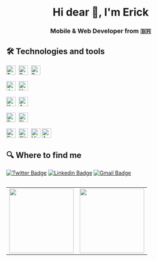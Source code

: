 <h1 align="center">Hi dear 👋, I'm Erick</h1>
<h3 align="center">Mobile & Web Developer from 🇧🇷 </h3>

## 🛠  Technologies and tools

<img src="https://img.shields.io/badge/TypeScript-282C34?logo=typescript&logoColor=3178C6" alt="TypeScript Logo" title="TypeScript" height="25" />&nbsp;
<img src="https://img.shields.io/badge/React-282C34?logo=react&logoColor=61DAFB" alt="React Logo" title="React.js" height="25" />&nbsp;
<img src="https://img.shields.io/badge/React Native-282C34?logo=react&logoColor=8761f9" alt="React Native Logo" title="React Native" height="25" />&nbsp;

<img src="https://img.shields.io/badge/Javascript-282C34?logo=javascript" alt="Javascript Logo" title="Javascript" height="25" />&nbsp;
<img src="https://img.shields.io/badge/Vue-282C34?logo=vue.js" alt="Vue Logo" title="Vue.js" height="25" />&nbsp;

<img src="https://img.shields.io/badge/Kotlin-282C34?logo=kotlin&logoColor=9A39F4" alt="Kotlin Logo" title="Kotlin" height="25" />&nbsp;
<img src="https://img.shields.io/badge/Android-282C34?logo=android&logoColor=3DDC84" alt="Android Logo" title="Android" height="25" />&nbsp;

<img src="https://img.shields.io/badge/Dart-282C34?logo=dart&logoColor=3178C6" alt="Dart Logo" title="Dart" height="25" />&nbsp;
<img src="https://img.shields.io/badge/Flutter-282C34?logo=flutter&logoColor=3178C6" alt="Flutter Logo" title="Flutter" height="25" />&nbsp;

<img src="https://img.shields.io/badge/Firebase-282C34?logo=firebase&logoColor=f9ed02" alt="Firebase Logo" title="Firebase" height="25" />&nbsp;
<img src="https://img.shields.io/badge/Git-282C34?logo=git&logoColor=F05032" alt="Git Logo" title="Git" height="25" />&nbsp;
<img src="https://img.shields.io/badge/VS%20Code-282C34?logo=visual-studio-code&logoColor=007ACC" alt="Visual Studio Code Logo" title="Visual Studio Code" height="25" />
<img src="https://img.shields.io/badge/Android Studio-282C34?logo=android-studio&logoColor=3DDC84" alt="Android Studio Logo" title="Android Studio" height="25" />

## 🔍  Where to find me

[![Twitter Badge](https://img.shields.io/badge/-Twitter-1ca0f1?style=flat-square&labelColor=1ca0f1&logo=twitter&logoColor=white&link=https://twitter.com/erickLuizAl)](https://twitter.com/erickLuizAl)
[![Linkedin Badge](https://img.shields.io/badge/-LinkedIn-blue?style=flat-square&logo=Linkedin&logoColor=white&link=https://www.linkedin.com/in/erick-luiz-47151a1a4/)](https://www.linkedin.com/in/erick-luiz-47151a1a4/)
[![Gmail Badge](https://img.shields.io/badge/-Gmail-c14438?style=flat-square&logo=Gmail&logoColor=white)](mailto:erickluiz69@gmail.com)

<table  align="left">

<row>

  <td>
    <img  height='172'  src='https://github-readme-stats.vercel.app/api/top-langs/?username=erickLuizA&layout=compact&theme=dracula'>
  </td>
  
  <td>
    <img  height='172'  src='https://github-readme-stats.vercel.app/api?username=erickLuizA&show_icons=true&theme=dracula'>
  </td>

</row>

</table>
